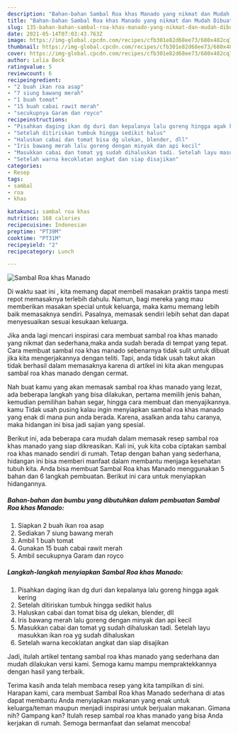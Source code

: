 ```yaml
---
description: "Bahan-bahan Sambal Roa khas Manado yang nikmat dan Mudah Dibuat"
title: "Bahan-bahan Sambal Roa khas Manado yang nikmat dan Mudah Dibuat"
slug: 135-bahan-bahan-sambal-roa-khas-manado-yang-nikmat-dan-mudah-dibuat
date: 2021-05-14T07:03:43.763Z
image: https://img-global.cpcdn.com/recipes/cfb301e82d68ee73/680x482cq70/sambal-roa-khas-manado-foto-resep-utama.jpg
thumbnail: https://img-global.cpcdn.com/recipes/cfb301e82d68ee73/680x482cq70/sambal-roa-khas-manado-foto-resep-utama.jpg
cover: https://img-global.cpcdn.com/recipes/cfb301e82d68ee73/680x482cq70/sambal-roa-khas-manado-foto-resep-utama.jpg
author: Lelia Beck
ratingvalue: 5
reviewcount: 6
recipeingredient:
- "2 buah ikan roa asap"
- "7 siung bawang merah"
- "1 buah tomat"
- "15 buah cabai rawit merah"
- "secukupnya Garam dan royco"
recipeinstructions:
- "Pisahkan daging ikan dg duri dan kepalanya lalu goreng hingga agak kering"
- "Setelah ditiriskan tumbuk hingga sedikit halus"
- "Haluskan cabai dan tomat bisa dg ulekan, blender, dll"
- "Iris bawang merah lalu goreng dengan minyak dan api kecil"
- "Masukkan cabai dan tomat yg sudah dihaluskan tadi. Setelah layu masukkan ikan roa yg sudah dihaluskan"
- "Setelah warna kecoklatan angkat dan siap disajikan"
categories:
- Resep
tags:
- sambal
- roa
- khas

katakunci: sambal roa khas 
nutrition: 168 calories
recipecuisine: Indonesian
preptime: "PT39M"
cooktime: "PT31M"
recipeyield: "2"
recipecategory: Lunch

---
```



![Sambal Roa khas Manado](https://img-global.cpcdn.com/recipes/cfb301e82d68ee73/680x482cq70/sambal-roa-khas-manado-foto-resep-utama.jpg)

Di waktu  saat ini , kita memang dapat membeli masakan praktis tanpa mesti repot memasaknya terlebih dahulu. Namun, bagi mereka yang mau memberikan masakan special untuk keluarga, maka kamu memang lebih baik memasaknya sendiri. Pasalnya, memasak sendiri lebih sehat dan dapat menyesuaikan sesuai kesukaan keluarga.

Jika anda lagi mencari inspirasi cara membuat sambal roa khas manado yang nikmat dan sederhana,maka anda sudah berada di tempat yang tepat. Cara membuat sambal roa khas manado  sebenarnya tidak sulit untuk dibuat jika kita mengerjakannya dengan teliti. Tapi, anda tidak usah takut akan tidak berhasil dalam memasaknya 
karena di artikel ini kita akan mengupas sambal roa khas manado dengan cermat.  



Nah buat kamu yang akan memasak sambal roa khas manado yang lezat, ada beberapa langkah yang bisa dilakukan, pertama memilih jenis bahan, kemudian pemilihan bahan segar, hingga cara membuat dan menyajikannya. kamu Tidak usah pusing kalau ingin menyiapkan sambal roa khas manado yang enak di mana pun anda berada. Karena, asalkan anda  tahu caranya, maka hidangan ini bisa jadi sajian yang spesial.

Berikut ini, ada beberapa cara mudah dalam memasak resep sambal roa khas manado yang siap dikreasikan. Kali ini, yuk kita coba ciptakan sambal roa khas manado sendiri di rumah. Tetap dengan bahan yang sederhana, hidangan ini bisa memberi manfaat dalam membantu menjaga kesehatan tubuh kita. Anda bisa membuat Sambal Roa khas Manado menggunakan 5 bahan dan 6 langkah pembuatan. Berikut ini cara untuk menyiapkan hidangannya.

<!--inarticleads1-->

##### Bahan-bahan dan bumbu yang dibutuhkan dalam pembuatan Sambal Roa khas Manado:

1. Siapkan 2 buah ikan roa asap
1. Sediakan 7 siung bawang merah
1. Ambil 1 buah tomat
1. Gunakan 15 buah cabai rawit merah
1. Ambil secukupnya Garam dan royco




<!--inarticleads2-->

##### Langkah-langkah menyiapkan Sambal Roa khas Manado:

1. Pisahkan daging ikan dg duri dan kepalanya lalu goreng hingga agak kering
1. Setelah ditiriskan tumbuk hingga sedikit halus
1. Haluskan cabai dan tomat bisa dg ulekan, blender, dll
1. Iris bawang merah lalu goreng dengan minyak dan api kecil
1. Masukkan cabai dan tomat yg sudah dihaluskan tadi. Setelah layu masukkan ikan roa yg sudah dihaluskan
1. Setelah warna kecoklatan angkat dan siap disajikan




Jadi, itulah artikel tentang  sambal roa khas manado  yang sederhana dan mudah dilakukan versi kami. Semoga kamu mampu mempraktekkannya dengan hasil yang terbaik. 

Terima kasih anda telah membaca resep yang kita tampilkan di sini. Harapan kami, cara membuat  Sambal Roa khas Manado sederhana di atas dapat membantu Anda menyiapkan makanan yang enak untuk keluarga/teman maupun menjadi inspirasi untuk berjualan makanan. Gimana nih? Gampang kan? Itulah resep sambal roa khas manado yang bisa Anda kerjakan di rumah. Semoga bermanfaat dan selamat mencoba!

